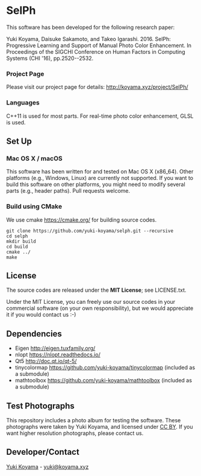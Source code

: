 # SelPh

This software has been developed for the following research paper: 

Yuki Koyama, Daisuke Sakamoto, and Takeo Igarashi. 2016. SelPh: Progressive Learning and Support of Manual Photo Color Enhancement. In Proceedings of the SIGCHI Conference on Human Factors in Computing Systems (CHI '16), pp.2520--2532.

### Project Page
Please visit our project page for details: http://koyama.xyz/project/SelPh/

### Languages
C++11 is used for most parts. For real-time photo color enhancement, GLSL is used.

## Set Up
### Mac OS X / macOS
This software has been written for and tested on Mac OS X (x86_64). Other platforms (e.g., Windows, Linux) are currently not supported. If you want to build this software on other platforms, you might need to modify several parts (e.g., header paths). Pull requests welcome.

### Build using CMake
We use cmake https://cmake.org/ for building source codes. 

```
git clone https://github.com/yuki-koyama/selph.git --recursive
cd selph
mkdir build
cd build
cmake ../
make
```

## License
The source codes are released under the **MIT License**; see LICENSE.txt.

Under the MIT License, you can freely use our source codes in your commercial software (on your own responsibility), but we would appreciate it if you would contact us :-)

## Dependencies
- Eigen http://eigen.tuxfamily.org/
- nlopt https://nlopt.readthedocs.io/
- Qt5 http://doc.qt.io/qt-5/
- tinycolormap https://github.com/yuki-koyama/tinycolormap (included as a submodule)
- mathtoolbox https://github.com/yuki-koyama/mathtoolbox (included as a submodule)

## Test Photographs
This repository includes a photo album for testing the software. These photographs were taken by Yuki Koyama, and licensed under [CC BY](https://creativecommons.org/licenses/by/4.0/). If you want higher resolution photographs, please contact us.

## Developer/Contact
[Yuki Koyama](http://koyama.xyz/) - [yuki@koyama.xyz](mailto:yuki@koyama.xyz)
